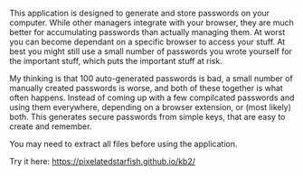 This application is designed to generate and
store passwords on your computer. While other managers
integrate with your browser, they are much better for
accumulating passwords than actually managing them.
At worst you can become dependant on a specific browser
to access your stuff. At best you might still use a
small number of passwords you wrote yourself for the
important stuff, which puts the important stuff at
risk.

My thinking is that 100 auto-generated passwords is
bad, a small number of manually created passwords is
worse, and both of these together is what often happens.
Instead of coming up with a few compilcated passwords
and using them everywhere, depending on a browser extension,
or (most likely) both. This generates secure passwords
from simple keys, that are easy to create and remember.

You may need to extract all files before using the application.

Try it here:
https://pixelatedstarfish.github.io/kb2/
